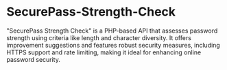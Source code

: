 # SecurePass-Strength-Check
"SecurePass Strength Check" is a PHP-based API that assesses password strength using criteria like length and character diversity. It offers improvement suggestions and features robust security measures, including HTTPS support and rate limiting, making it ideal for enhancing online password security.
